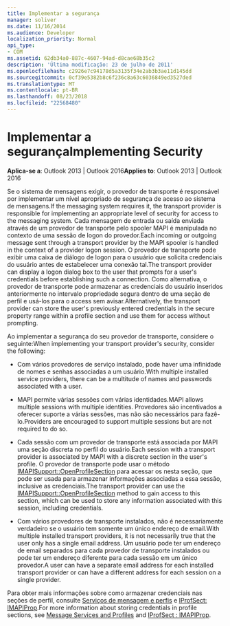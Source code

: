 ```yaml
---
title: Implementar a segurança
manager: soliver
ms.date: 11/16/2014
ms.audience: Developer
localization_priority: Normal
api_type:
- COM
ms.assetid: 62db34a0-887c-4607-94ad-d8cae68b35c2
description: 'Última modificação: 23 de julho de 2011'
ms.openlocfilehash: c2926e7c94178d5a3135f34e2ab3b3ae11d145dd
ms.sourcegitcommit: 0cf39e5382b8c6f236c8a63c6036849ed3527ded
ms.translationtype: MT
ms.contentlocale: pt-BR
ms.lasthandoff: 08/23/2018
ms.locfileid: "22568480"
---
```

# <a name="implementing-security"></a><span data-ttu-id="66a4a-103">Implementar a segurança</span><span class="sxs-lookup"><span data-stu-id="66a4a-103">Implementing Security</span></span>

  
  
<span data-ttu-id="66a4a-104">**Aplica-se a**: Outlook 2013 | Outlook 2016</span><span class="sxs-lookup"><span data-stu-id="66a4a-104">**Applies to**: Outlook 2013 | Outlook 2016</span></span> 
  
<span data-ttu-id="66a4a-105">Se o sistema de mensagens exigir, o provedor de transporte é responsável por implementar um nível apropriado de segurança de acesso ao sistema de mensagens.</span><span class="sxs-lookup"><span data-stu-id="66a4a-105">If the messaging system requires it, the transport provider is responsible for implementing an appropriate level of security for access to the messaging system.</span></span> <span data-ttu-id="66a4a-106">Cada mensagem de entrada ou saída enviada através de um provedor de transporte pelo spooler MAPI é manipulada no contexto de uma sessão de logon do provedor.</span><span class="sxs-lookup"><span data-stu-id="66a4a-106">Each incoming or outgoing message sent through a transport provider by the MAPI spooler is handled in the context of a provider logon session.</span></span> <span data-ttu-id="66a4a-107">O provedor de transporte pode exibir uma caixa de diálogo de logon para o usuário que solicita credenciais do usuário antes de estabelecer uma conexão tal.</span><span class="sxs-lookup"><span data-stu-id="66a4a-107">The transport provider can display a logon dialog box to the user that prompts for a user's credentials before establishing such a connection.</span></span> <span data-ttu-id="66a4a-108">Como alternativa, o provedor de transporte pode armazenar as credenciais do usuário inseridos anteriormente no intervalo propriedade segura dentro de uma seção de perfil e usá-los para o access sem avisar.</span><span class="sxs-lookup"><span data-stu-id="66a4a-108">Alternatively, the transport provider can store the user's previously entered credentials in the secure property range within a profile section and use them for access without prompting.</span></span>
  
<span data-ttu-id="66a4a-109">Ao implementar a segurança do seu provedor de transporte, considere o seguinte:</span><span class="sxs-lookup"><span data-stu-id="66a4a-109">When implementing your transport provider's security, consider the following:</span></span>
  
- <span data-ttu-id="66a4a-110">Com vários provedores de serviço instalado, pode haver uma infinidade de nomes e senhas associadas a um usuário.</span><span class="sxs-lookup"><span data-stu-id="66a4a-110">With multiple installed service providers, there can be a multitude of names and passwords associated with a user.</span></span>
    
- <span data-ttu-id="66a4a-111">MAPI permite várias sessões com várias identidades.</span><span class="sxs-lookup"><span data-stu-id="66a4a-111">MAPI allows multiple sessions with multiple identities.</span></span> <span data-ttu-id="66a4a-112">Provedores são incentivados a oferecer suporte a várias sessões, mas não são necessários para fazê-lo.</span><span class="sxs-lookup"><span data-stu-id="66a4a-112">Providers are encouraged to support multiple sessions but are not required to do so.</span></span>
    
- <span data-ttu-id="66a4a-113">Cada sessão com um provedor de transporte está associada por MAPI uma seção discreta no perfil do usuário.</span><span class="sxs-lookup"><span data-stu-id="66a4a-113">Each session with a transport provider is associated by MAPI with a discrete section in the user's profile.</span></span> <span data-ttu-id="66a4a-114">O provedor de transporte pode usar o método [IMAPISupport::OpenProfileSection](imapisupport-openprofilesection.md) para acessar os nesta seção, que pode ser usada para armazenar informações associadas a essa sessão, inclusive as credenciais.</span><span class="sxs-lookup"><span data-stu-id="66a4a-114">The transport provider can use the [IMAPISupport::OpenProfileSection](imapisupport-openprofilesection.md) method to gain access to this section, which can be used to store any information associated with this session, including credentials.</span></span> 
    
- <span data-ttu-id="66a4a-115">Com vários provedores de transporte instalados, não é necessariamente verdadeiro se o usuário tem somente um único endereço de email.</span><span class="sxs-lookup"><span data-stu-id="66a4a-115">With multiple installed transport providers, it is not necessarily true that the user only has a single email address.</span></span> <span data-ttu-id="66a4a-116">Um usuário pode ter um endereço de email separados para cada provedor de transporte instalados ou pode ter um endereço diferente para cada sessão em um único provedor.</span><span class="sxs-lookup"><span data-stu-id="66a4a-116">A user can have a separate email address for each installed transport provider or can have a different address for each session on a single provider.</span></span>
    
<span data-ttu-id="66a4a-117">Para obter mais informações sobre como armazenar credenciais nas seções de perfil, consulte [Serviços de mensagem e perfis](message-services-and-profiles.md) e [IProfSect: IMAPIProp](iprofsectimapiprop.md).</span><span class="sxs-lookup"><span data-stu-id="66a4a-117">For more information about storing credentials in profile sections, see [Message Services and Profiles](message-services-and-profiles.md) and [IProfSect : IMAPIProp](iprofsectimapiprop.md).</span></span>
  

